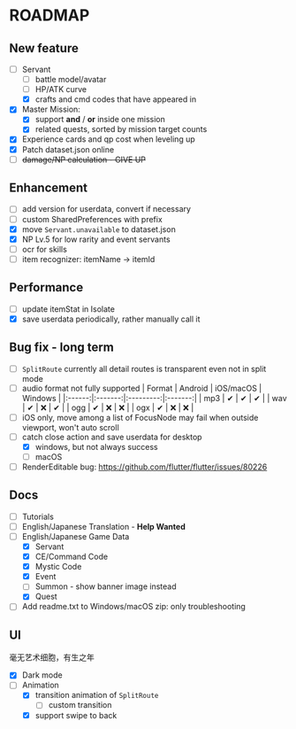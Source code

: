 # ROADMAP

## New feature
- [ ] Servant
  - [ ] battle model/avatar
  - [ ] HP/ATK curve
  - [x] crafts and cmd codes that have appeared in
- [x] Master Mission: 
  - [x] support **and** / **or** inside one mission
  - [x] related quests, sorted by mission target counts
- [x] Experience cards and qp cost when leveling up
- [x] Patch dataset.json online
- [ ] ~~damage/NP calculation - GIVE UP~~

## Enhancement
- [ ] add version for userdata, convert if necessary
- [ ] custom SharedPreferences with prefix
- [x] move `Servant.unavailable` to dataset.json
- [x] NP Lv.5 for low rarity and event servants
- [ ] ocr for skills
- [ ] item recognizer: itemName -> itemId

## Performance
- [ ] update itemStat in Isolate
- [x] save userdata periodically, rather manually call it

## Bug fix - long term
- [ ] `SplitRoute` currently all detail routes is transparent even not in split mode
- [ ] audio format not fully supported
  | Format | Android | iOS/macOS | Windows |
  |:------:|:-------:|:---------:|:-------:|
  |  mp3   |    ✔    |     ✔     |    ✔    |
  |  wav   |    ✔    |     ❌    |    ✔    |
  |  ogg   |    ✔    |     ❌    |    ❌    |
  |  ogx   |    ✔    |     ❌    |    ❌    |
- [ ] iOS only, move among a list of FocusNode may fail when outside viewport, won't auto scroll
- [ ] catch close action and save userdata for desktop
  - [x] windows, but not always success
  - [ ] macOS
- [ ] RenderEditable bug: https://github.com/flutter/flutter/issues/80226

## Docs
- [ ] Tutorials
- [ ] English/Japanese Translation - **Help Wanted**
- [ ] English/Japanese Game Data
  - [x] Servant
  - [x] CE/Command Code
  - [x] Mystic Code
  - [x] Event
  - [ ] Summon - show banner image instead
  - [x] Quest
- [ ] Add readme.txt to Windows/macOS zip: only troubleshooting

## UI
毫无艺术细胞，有生之年
- [x] Dark mode
- [ ] Animation
    - [x] transition animation of `SplitRoute`
      - [ ] custom transition
    - [x] support swipe to back
